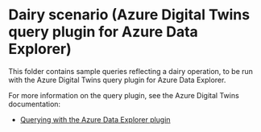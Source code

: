 # Dairy scenario (Azure Digital Twins query plugin for Azure Data Explorer)

This folder contains sample queries reflecting a dairy operation, to be run with the Azure Digital Twins query plugin for Azure Data Explorer.

For more information on the query plugin, see the Azure Digital Twins documentation:
* [Querying with the Azure Data Explorer plugin](https://docs.microsoft.com/azure/digital-twins/concepts-data-explorer-plugin)
